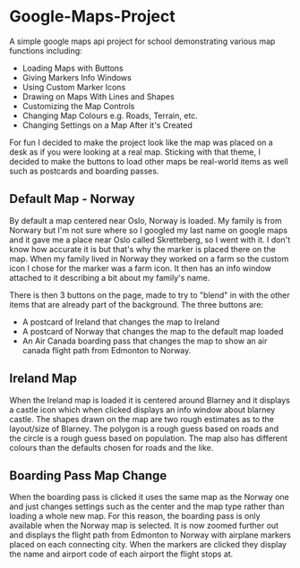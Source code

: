 # Google-Maps-Project
A simple google maps api project for school demonstrating various map functions including:
<ul>
  <li>Loading Maps with Buttons</li>
  <li>Giving Markers Info Windows</li>
  <li>Using Custom Marker Icons</li>
  <li>Drawing on Maps With Lines and Shapes</li>
  <li>Customizing the Map Controls</li>
  <li>Changing Map Colours e.g. Roads, Terrain, etc.</li>
  <li>Changing Settings on a Map After it's Created</li>
</ul>
For fun I decided to make the project look like the map was placed on a desk as if you were looking at a real map. Sticking with that theme, I decided to make the buttons to load other maps be real-world items as well such as postcards and boarding passes.

<h2>Default Map - Norway</h2>
By default a map centered near Oslo, Norway is loaded. My family is from Norwary but I'm not sure where so I googled my last name on google maps and it gave me a place near Oslo called Skretteberg, so I went with it. I don't know how accurate it is but that's why the marker is placed there on the map. When my family lived in Norway they worked on a farm so the custom icon I chose for the marker was a farm icon. It then has an info window attached to it describing a bit about my family's name. 

There is then 3 buttons on the page, made to try to "blend" in with the other items that are already part of the background. The three buttons are:
<ul>
  <li>A postcard of Ireland that changes the map to Ireland</li>
  <li>A postcard of Norway that changes the map to the default map loaded</li>
  <li>An Air Canada boarding pass that changes the map to show an air canada flight path from Edmonton to Norway.</li>
</ul>
<h2>Ireland Map</h2>
When the Ireland map is loaded it is centered around Blarney and it displays a castle icon which when clicked displays an info window about blarney castle. The shapes drawn on the map are two rough estimates as to the layout/size of Blarney. The polygon is a rough guess based on roads and the circle is a rough guess based on population. The map also has different colours than the defaults chosen for roads and the like.
<h2>Boarding Pass Map Change</h2>
When the boarding pass is clicked it uses the same map as the Norway one and just changes settings such as the center and the map type rather than loading a whole new map. For this reason, the boarding pass is only available when the Norway map is selected. It is now zoomed further out and displays the flight path from Edmonton to Norway with airplane markers placed on each connecting city. When the markers are clicked they display the name and airport code of each airport the flight stops at.
